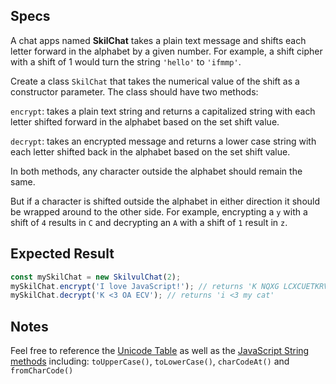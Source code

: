 ## Specs

A chat apps named **SkilChat** takes a plain text message and shifts each letter forward in the alphabet by a given number. For example, a shift cipher with a shift of 1 would turn the string `'hello'` to `'ifmmp'`.

Create a class `SkilChat` that takes the numerical value of the shift as a constructor parameter. The class should have two methods:

`encrypt`: takes a plain text string and returns a capitalized string with each letter shifted forward in the alphabet based on the set shift value.

`decrypt`: takes an encrypted message and returns a lower case string with each letter shifted back in the alphabet based on the set shift value.

In both methods, any character outside the alphabet should remain the same.

But if a character is shifted outside the alphabet in either direction it should be wrapped around to the other side. For example, encrypting a `y` with a shift of `4` results in `C` and decrypting an `A` with a shift of `1` result in `z`.

## Expected Result
```js
const mySkilChat = new SkilvulChat(2);
mySkilChat.encrypt('I love JavaScript!'); // returns 'K NQXG LCXCUETKRV!'
mySkilChat.decrypt('K <3 OA ECV'); // returns 'i <3 my cat'
```

## Notes
Feel free to reference the [Unicode Table](https://en.wikipedia.org/wiki/List_of_Unicode_characters) as well as the [JavaScript String methods](https://developer.mozilla.org/en-US/docs/Web/JavaScript/Reference/Global_Objects/String) including: `toUpperCase()`, `toLowerCase()`, `charCodeAt()` and `fromCharCode()`